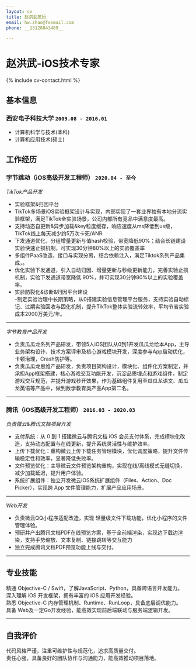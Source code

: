 ```yaml
---
layout: cv
title: 赵洪武简历
email: hw.zhao@foxmail.com
phone: __13128843489__

---
```

# 赵洪武-iOS技术专家

<!--
include contact information from the front matter
Supported arguments:
    - homepage: url, text
    - phone 13128843489
    - email hw.zhao@foxmail.com
-->
{% include cv-contact.html %}

## 基本信息
### __西安电子科技大学__ `2009.08 - 2016.01`
- 计算机科学与技术(本科)
- 计算机应用技术(硕士)
## 工作经历

### __字节跳动（iOS高级开发工程师）__ `2020.04 - 至今`
_TikTok产品开发_<br>
- 实验框架&归因平台<br>
- TikTok多场景iOS实验框架设计与实现，内部实现了一套业界独有本地分流实验框架，满足TikTok全实验场景，公司内部所有竞品中满意度最高。<br>
- 支持动态自更新&异步加载&key粒度缓存，响应速度从ms降低到us级，TikTok线上每天减少约5万次卡死/ANR <br>
- 下发通道优化，分组增量更新与值hash校验，带宽降低90%；结合长链建设实验快速止损机制，可实现30分钟80%以上的实验覆盖率<br>
- 多组件PaaS改造，接口与实现分离，结合依赖注入，满足Tiktok系列产品集成，。<br>
- 优化实验下发通道，引入自动归因、增量更新与秒级更新能力，完善实验止损机制，实验下发通道带宽降低 90%，并可实现30分钟80%以上的实验覆盖率。<br>
- 实验防裂化&诊断&归因平台建设<br>
  -制定实验治理中长期策略，从0搭建实验信息管理平台服务，支持实验自动标记、过期实验回收与固化机制，提升TikTok整体实验流转效率，平均节省实验成本2000万美元/年。<br>

------
_字节教育产品开发_<br>
- 负责瓜瓜龙系列产品研发，带领5人iOS团队从0到1开发瓜瓜龙绘本App，主导业务架构设计、技术方案评审及核心游戏模块开发，深度参与App启动优化，卡顿治理，Crash防护等。<br>
- 负责瓜瓜龙思维产品研发，负责项目架构设计，模块化、组件化方案制定，并承担App框架搭建，核心游戏交互功能开发，沉淀品质埋点和游戏组件，制定游戏交互规范，并提升游戏秒开效果，作为基础组件复用至瓜瓜龙语文、瓜瓜龙英语等产品中，做到数学教育类产品App第二名。<br>

------
### __腾讯（iOS高级开发工程师）__ `2016.03 - 2020.03`

_负责微云&腾讯文档项目开发_<br>
- 支付系统：从 0 到 1 搭建微云与腾讯文档 iOS 会员支付体系，完成模块化改造，支持动态配置与在线更新，提升系统灵活性与维护效率。<br>
- 上传下载优化：重构微云上传下载任务管理模块，优化调度策略，提升文件传输稳定性和效率，显著降低失败率。<br>
- 文件预览优化：主导微云文件预览架构重构，实现在线/离线模式无缝切换，减少加载延迟，提升用户体验。<br>
- 系统扩展组件：独立开发微云iOS系统扩展组件（Files、Action、Doc Picker），实现跨 App 文件管理能力，扩展产品应用场景。<br>

------
_Web开发_<br>
- 负责微云QQ小程序适配改造，实现 轻量级文件下载功能，优化小程序的文件管理体验。<br>
- 预研并产出腾讯文档PDF在线预览方案，基于全前端渲染，实现边下载边渲染，支持手势缩放、文本复制、链接跳转等交互能力<br>
- 独立完成腾讯文档PDF预览功能上线与交付。<br>

------


## 专业技能

精通 Objective-C / Swift，了解JavaScript、Python，具备跨语言开发能力。<br>
深入理解 iOS 开发框架，拥有丰富的 iOS 应用开发经验。<br>
熟悉 Objective-C 内存管理机制、Runtime、RunLoop，具备底层调优能力。<br>
具备 Web及一定Go开发经验，能高效实现前后端联动与服务端逻辑开发。<br>

------
## 自我评价
代码风格严谨，注重可维护性与规范化，追求高质量交付。<br>
责任心强，具备良好的团队协作与沟通能力，能高效推动项目落地。<br>

<!-- ### Footer

Last updated: May 2025 -->

